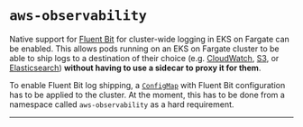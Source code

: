 # `aws-observability`

Native support for [Fluent Bit][fluentbit] for cluster-wide logging in EKS on Fargate
can be enabled.
This allows pods running on an EKS on Fargate cluster to be able to ship logs
to a destination of their choice (e.g. [CloudWatch][cloudwatch],
[S3][s3], or [Elasticsearch][elasticsearch])
**without having to use a sidecar to proxy it for them**.

To enable Fluent Bit log shipping, a [`ConfigMap`][configmap] with Fluent Bit configuration
has to be applied to the cluster. At the moment, this has to be done from a namespace
called `aws-observability` as a hard requirement.

---

[configmap]: ./fluentbit-configmap.yaml
[fluentbit]: https://fluentbit.io
[cloudwatch]: https://aws.amazon.com/cloudwatch
[s3]: https://aws.amazon.com/s3
[elasticsearch]: https://aws.amazon.com/elasticsearch-service
